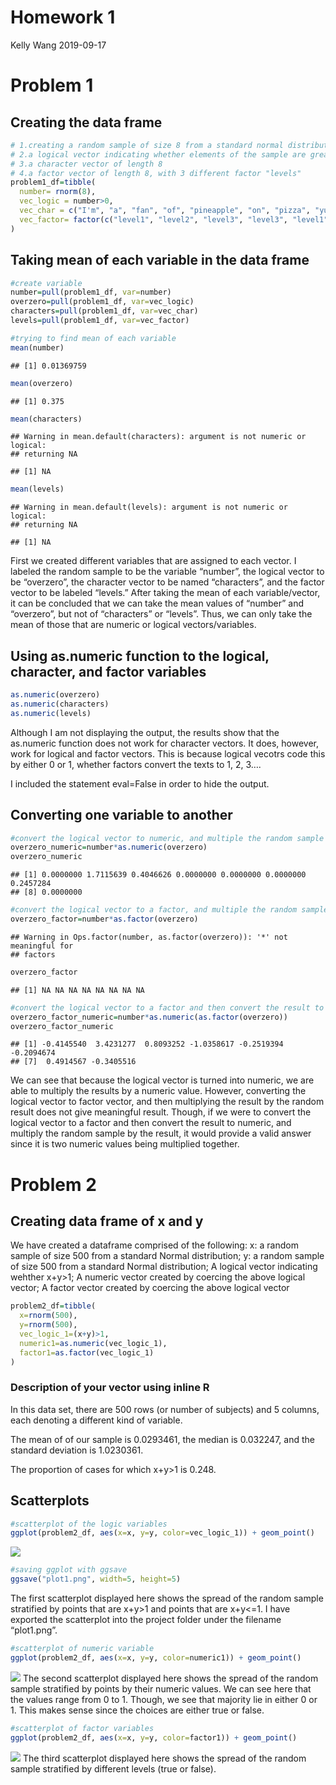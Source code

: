 Homework 1
================
Kelly Wang
2019-09-17

# Problem 1

## Creating the data frame

``` r
# 1.creating a random sample of size 8 from a standard normal distribution
# 2.a logical vector indicating whether elements of the sample are greater than 0
# 3.a character vector of length 8
# 4.a factor vector of length 8, with 3 different factor "levels"
problem1_df=tibble(
  number= rnorm(8),
  vec_logic = number>0,
  vec_char = c("I'm", "a", "fan", "of", "pineapple", "on", "pizza", "yum!"),
  vec_factor= factor(c("level1", "level2", "level3", "level3", "level1", "level2", "level3", "level1"))
)
```

## Taking mean of each variable in the data frame

``` r
#create variable
number=pull(problem1_df, var=number)
overzero=pull(problem1_df, var=vec_logic)
characters=pull(problem1_df, var=vec_char)
levels=pull(problem1_df, var=vec_factor)

#trying to find mean of each variable
mean(number)
```

    ## [1] 0.01369759

``` r
mean(overzero)
```

    ## [1] 0.375

``` r
mean(characters)
```

    ## Warning in mean.default(characters): argument is not numeric or logical:
    ## returning NA

    ## [1] NA

``` r
mean(levels)
```

    ## Warning in mean.default(levels): argument is not numeric or logical:
    ## returning NA

    ## [1] NA

First we created different variables that are assigned to each vector. I
labeled the random sample to be the variable “number”, the logical
vector to be “overzero”, the character vector to be named “characters”,
and the factor vector to be labeled “levels.” After taking the mean of
each variable/vector, it can be concluded that we can take the mean
values of “number” and “overzero”, but not of “characters” or “levels”.
Thus, we can only take the mean of those that are numeric or logical
vectors/variables.

## Using as.numeric function to the logical, character, and factor variables

``` r
as.numeric(overzero)
as.numeric(characters)
as.numeric(levels)
```

Although I am not displaying the output, the results show that the
as.numeric function does not work for character vectors. It does,
however, work for logical and factor vectors. This is because logical
vecotrs code this by either 0 or 1, whether factors convert the texts to
1, 2, 3….

I included the statement eval=False in order to hide the
output.

## Converting one variable to another

``` r
#convert the logical vector to numeric, and multiple the random sample by the result
overzero_numeric=number*as.numeric(overzero)
overzero_numeric
```

    ## [1] 0.0000000 1.7115639 0.4046626 0.0000000 0.0000000 0.0000000 0.2457284
    ## [8] 0.0000000

``` r
#convert the logical vector to a factor, and multiple the random sample by the result
overzero_factor=number*as.factor(overzero)
```

    ## Warning in Ops.factor(number, as.factor(overzero)): '*' not meaningful for
    ## factors

``` r
overzero_factor
```

    ## [1] NA NA NA NA NA NA NA NA

``` r
#convert the logical vector to a factor and then convert the result to numeric, and multiply the random sample by the result
overzero_factor_numeric=number*as.numeric(as.factor(overzero))
overzero_factor_numeric
```

    ## [1] -0.4145540  3.4231277  0.8093252 -1.0358617 -0.2519394 -0.2094674
    ## [7]  0.4914567 -0.3405516

We can see that because the logical vector is turned into numeric, we
are able to multiply the results by a numeric value. However, converting
the logical vector to factor vector, and then multiplying the result by
the random result does not give meaningful result. Though, if we were to
convert the logical vector to a factor and then convert the result to
numeric, and multiply the random sample by the result, it would provide
a valid answer since it is two numeric values being multiplied together.

# Problem 2

## Creating data frame of x and y

We have created a dataframe comprised of the following: x: a random
sample of size 500 from a standard Normal distribution; y: a random
sample of size 500 from a standard Normal distribution; A logical vector
indicating wehther x+y\>1; A numeric vector created by coercing the
above logical vector; A factor vector created by coercing the above
logical vector

``` r
problem2_df=tibble(
  x=rnorm(500),
  y=rnorm(500),
  vec_logic_1=(x+y)>1,
  numeric1=as.numeric(vec_logic_1),
  factor1=as.factor(vec_logic_1)
)
```

### Description of your vector using inline R

In this data set, there are 500 rows (or number of subjects) and 5
columns, each denoting a different kind of variable.

The mean of of our sample is 0.0293461, the median is 0.032247, and the
standard deviation is 1.0230361.

The proportion of cases for which x+y\>1 is 0.248.

## Scatterplots

``` r
#scatterplot of the logic variables
ggplot(problem2_df, aes(x=x, y=y, color=vec_logic_1)) + geom_point()
```

![](p8105_hw1_kzw2102_files/figure-gfm/problem2_sp1_chunk-1.png)<!-- -->

``` r
#saving ggplot with ggsave
ggsave("plot1.png", width=5, height=5)
```

The first scatterplot displayed here shows the spread of the random
sample stratified by points that are x+y\>1 and points that are x+y\<=1.
I have exported the scatterplot into the project folder under the
filename “plot1.png”.

``` r
#scatterplot of numeric variable
ggplot(problem2_df, aes(x=x, y=y, color=numeric1)) + geom_point()
```

![](p8105_hw1_kzw2102_files/figure-gfm/problem2_sp2_chunk-1.png)<!-- -->
The second scatterplot displayed here shows the spread of the random
sample stratified by points by their numeric values. We can see here
that the values range from 0 to 1. Though, we see that majority lie in
either 0 or 1. This makes sense since the choices are either true or
false.

``` r
#scatterplot of factor variables
ggplot(problem2_df, aes(x=x, y=y, color=factor1)) + geom_point()
```

![](p8105_hw1_kzw2102_files/figure-gfm/problem2_sp3_chunk-1.png)<!-- -->
The third scatterplot displayed here shows the spread of the random
sample stratified by different levels (true or false).
